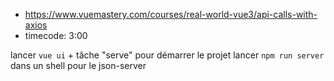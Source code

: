 - https://www.vuemastery.com/courses/real-world-vue3/api-calls-with-axios
- timecode: 3:00

lancer `vue ui` + tâche "serve" pour démarrer le projet
lancer `npm run server` dans un shell pour le json-server
